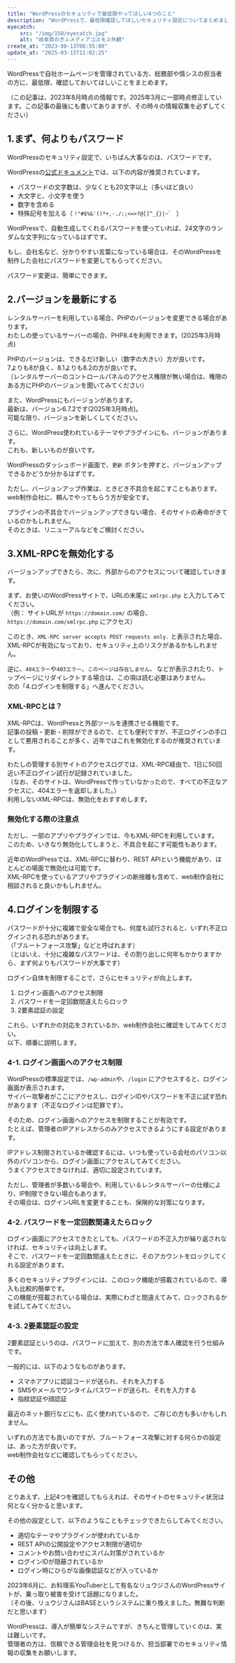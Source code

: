 ```yaml
---
title: "WordPressのセキュリティで最低限やってほしい4つのこと"
description: "WordPressで、最低限確認してほしいセキュリティ設定についてまとめました"
eyecatch: 
    src: "/img/150/eyecatch.jpg"
    alt: "岐阜県のぎふメディアコスモス外観"
create_at: "2023-08-13T08:55:00"
update_at: "2025-03-15T11:02:25"
---
```


WordPressで自社ホームページを管理されている方、総務部や情シスの担当者の方に、最低限、確認しておいてほしいことをまとめます。

（この記事は、2023年8月時点の情報です。2025年3月に一部時点修正しています。この記事の最後にも書いてありますが、その時々の情報収集を必ずしてください）

## 1.まず、何よりもパスワード

WordPressのセキュリティ設定で、いちばん大事なのは、パスワードです。

WordPressの[公式ドキュメント](https://wordpress.org/documentation/article/password-best-practices/)では、以下の内容が推奨されています。

- パスワードの文字数は、少なくとも20文字以上（多いほど良い）
- 大文字と、小文字を使う
- 数字を含める
- 特殊記号を加える（ ``!"#$%&'()*+,-./:;<=>?@[]^_{}|~` `` ）

WordPressで、自動生成してくれるパスワードを使っていれば、24文字のランダムな文字列になっているはずです。

もし、会社名など、分かりやすい言葉になっている場合は、そのWordPressを制作した会社にパスワードを変更してもらってください。

パスワード変更は、簡単にできます。

## 2.バージョンを最新にする

レンタルサーバーを利用している場合、PHPのバージョンを変更できる場合があります。  
わたしの使っているサーバーの場合、PHP8.4を利用できます。(2025年3月時点)

PHPのバージョンは、できるだけ新しい（数字の大きい）方が良いです。  
7よりも8が良く、8.1よりも8.2の方が良いです。  
（レンタルサーバーのコントロールパネルのアクセス権限が無い場合は、権限のある方にPHPのバージョンを聞いてみてください）

また、WordPressにもバージョンがあります。  
最新は、バージョン6.7.2です(2025年3月時点)。  
可能な限り、バージョンを新しくしてください。

さらに、WordPress使われているテーマやプラグインにも、バージョンがあります。  
これも、新しいものが良いです。

WordPressのダッシュボード画面で、`更新` ボタンを押すと、バージョンアップできるかどうか分かるはずです。

ただし、バージョンアップ作業は、ときどき不具合を起こすこともあります。  
web制作会社に、頼んでやってもらう方が安全です。

プラグインの不具合でバージョンアップできない場合、そのサイトの寿命がきているのかもしれません。  
そのときは、リニューアルなどをご検討ください。

## 3.XML-RPCを無効化する

バージョンアップできたら、次に、外部からのアクセスについて確認していきます。

まず、お使いのWordPressサイトで、URLの末尾に `xmlrpc.php` と入力してみてください。  
（例： サイトURLが `https://domain.com/` の場合、`https://domain.com/xmlrpc.php` にアクセス）

このとき、`XML-RPC server accepts POST requests only.` と表示された場合、XML-RPCが有効になっており、セキュリティ上のリスクがあるかもしれません。

逆に、`404エラー`や`403エラー`、`このページは存在しません。` などが表示されたり、トップページにリダイレクトする場合は、この項は読む必要はありません。  
次の「4.ログインを制限する」へ進んでください。

### XML-RPCとは？

XML-RPCは、WordPressと外部ツールを連携させる機能です。  
記事の投稿・更新・削除ができるので、とても便利ですが、不正ログインの手口として悪用されることが多く、近年ではこれを無効化するのが推奨されています。

わたしの管理する別サイトのアクセスログでは、XML-RPC経由で、1日に50回近い不正ログイン試行が記録されていました。  
（なお、そのサイトは、WordPressで作っていなかったので、すべての不正なアクセスに、404エラーを返却しました。）  
利用しないXML-RPCは、無効化をおすすめします。

### 無効化する際の注意点

ただし、一部のアプリやプラグインでは、今もXML-RPCを利用しています。  
このため、いきなり無効化してしまうと、不具合を起こす可能性もあります。

近年のWordPressでは、XML-RPCに替わり、REST APIという機能があり、ほとんどの場面で無効化は可能です。  
XML-RPCを使っているアプリやプラグインの断捨離も含めて、web制作会社に相談されると良いかもしれません。


## 4.ログインを制限する

パスワードが十分に複雑で安全な場合でも、何度も試行されると、いずれ不正ログインされる恐れがあります。  
（「ブルートフォース攻撃」などと呼ばれます）  
（とはいえ、十分に複雑なパスワードは、その割り出しに何年もかかりますから、まず何よりもパスワードが大事です）

ログイン自体を制限することで、さらにセキュリティが向上します。

1. ログイン画面へのアクセス制限
1. パスワードを一定回数間違えたらロック
1. 2要素認証の設定

これら、いずれかの対応をされているか、web制作会社に確認をしてみてください。  
以下、順番に説明します。

### 4-1. ログイン画面へのアクセス制限

WordPressの標準設定では、`/wp-admin`や、`/login` にアクセスすると、ログイン画面が表示されます。  
サイバー攻撃者がここにアクセスし、ログインIDやパスワードを不正に試す恐れがあります（不正なログインは犯罪です）。

そのため、ログイン画面へのアクセスを制限することが有効です。  
たとえば、管理者のIPアドレスからのみアクセスできるようにする設定があります。

IPアドレス制限されているか確認するには、いつも使っている会社のパソコン以外のパソコンから、ログイン画面にアクセスしてみてください。  
うまくアクセスできなければ、適切に設定されています。

ただし、管理者が多数いる場合や、利用しているレンタルサーバーの仕様により、IP制限できない場合もあります。  
その場合は、ログインURLを変更することも、保険的な対策になります。

### 4-2. パスワードを一定回数間違えたらロック

ログイン画面にアクセスできたとしても、パスワードの不正入力が繰り返されなければ、セキュリティは向上します。  
そこで、パスワードを一定回数間違えたときに、そのアカウントをロックしてくれる設定があります。

多くのセキュリティプラグインには、このロック機能が搭載されているので、導入も比較的簡単です。  
この機能が搭載されている場合は、実際にわざと間違えてみて、ロックされるかを試してみてください。

### 4-3. 2要素認証の設定

2要素認証というのは、パスワードに加えて、別の方法で本人確認を行う仕組みです。

一般的には、以下のようなものがあります。

- スマホアプリに認証コードが送られ、それを入力する
- SMSやメールでワンタイムパスワードが送られ、それを入力する
- 指紋認証や顔認証

最近のネット銀行などにも、広く使われているので、ご存じの方も多いかもしれません。

いずれの方法でも良いのですが、ブルートフォース攻撃に対する何らかの設定は、あった方が良いです。  
web制作会社などに確認してもらってください。

## その他

とりあえず、上記4つを確認してもらえれば、そのサイトのセキュリティ状況は何となく分かると思います。

その他の設定として、以下のようなこともチェックできたらしてみてください。

- 適切なテーマやプラグインが使われているか
- REST APIの公開設定やアクセス制限が適切か
- コメントやお問い合わせにスパム対策がされているか
- ログインIDが隠蔽されているか
- ログイン時にひらがな画像認証などが入っているか

2023年6月に、お料理系YouTuberとして有名なリュウジさんのWordPressサイトが、乗っ取り被害を受けて話題になりました。  
（その後、リュウジさんはBASEというシステムに乗り換えました。無難な判断だと思います）

WordPressは、導入が簡単なシステムですが、きちんと管理していくのは、実は難しいです。  
管理者の方は、信頼できる管理会社を見つけるか、担当部署でのセキュリティ情報の収集をお願いします。
